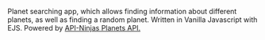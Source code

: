 
Planet searching app, which allows finding information about different planets, as well as finding a random planet.
Written in Vanilla Javascript with EJS.
Powered by <a href="https://rapidapi.com/apininjas/api/planets-by-api-ninjas">API-Ninjas Planets API.</a>
